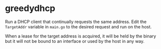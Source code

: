 # greedydhcp

Run a DHCP client that continually requests the same address.
Edit the `TargetAddr` variable in `main.go` to the desired request
and run on the host.

When a lease for the target address is acquired, it will be held
by the binary but it will not be bound to an interface or used by
the host in any way.
